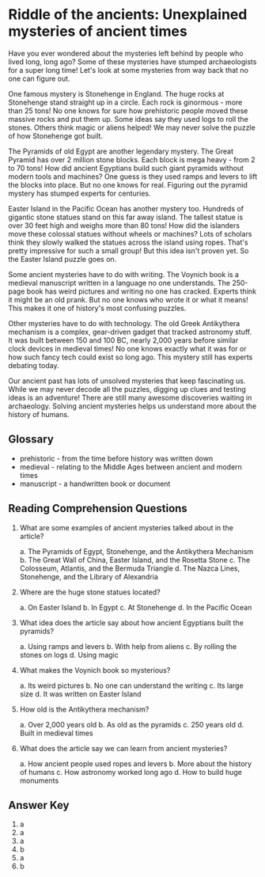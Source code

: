 # Riddle of the ancients: Unexplained mysteries of ancient times

Have you ever wondered about the mysteries left behind by people who lived long, long ago? Some of these mysteries have stumped archaeologists for a super long time! Let's look at some mysteries from way back that no one can figure out.

One famous mystery is Stonehenge in England. The huge rocks at Stonehenge stand straight up in a circle. Each rock is ginormous - more than 25 tons! No one knows for sure how prehistoric people moved these massive rocks and put them up. Some ideas say they used logs to roll the stones. Others think magic or aliens helped! We may never solve the puzzle of how Stonehenge got built.

The Pyramids of old Egypt are another legendary mystery. The Great Pyramid has over 2 million stone blocks. Each block is mega heavy - from 2 to 70 tons! How did ancient Egyptians build such giant pyramids without modern tools and machines? One guess is they used ramps and levers to lift the blocks into place. But no one knows for real. Figuring out the pyramid mystery has stumped experts for centuries.

Easter Island in the Pacific Ocean has another mystery too. Hundreds of gigantic stone statues stand on this far away island. The tallest statue is over 30 feet high and weighs more than 80 tons! How did the islanders move these colossal statues without wheels or machines? Lots of scholars think they slowly walked the statues across the island using ropes. That's pretty impressive for such a small group! But this idea isn't proven yet. So the Easter Island puzzle goes on.

Some ancient mysteries have to do with writing. The Voynich book is a medieval manuscript written in a language no one understands. The 250-page book has weird pictures and writing no one has cracked. Experts think it might be an old prank. But no one knows who wrote it or what it means! This makes it one of history's most confusing puzzles.

Other mysteries have to do with technology. The old Greek Antikythera mechanism is a complex, gear-driven gadget that tracked astronomy stuff. It was built between 150 and 100 BC, nearly 2,000 years before similar clock devices in medieval times! No one knows exactly what it was for or how such fancy tech could exist so long ago. This mystery still has experts debating today.

Our ancient past has lots of unsolved mysteries that keep fascinating us. While we may never decode all the puzzles, digging up clues and testing ideas is an adventure! There are still many awesome discoveries waiting in archaeology. Solving ancient mysteries helps us understand more about the history of humans.

## Glossary

- prehistoric - from the time before history was written down
- medieval - relating to the Middle Ages between ancient and modern times
- manuscript - a handwritten book or document

## Reading Comprehension Questions

1. What are some examples of ancient mysteries talked about in the article?

   a. The Pyramids of Egypt, Stonehenge, and the Antikythera Mechanism
   b. The Great Wall of China, Easter Island, and the Rosetta Stone
   c. The Colosseum, Atlantis, and the Bermuda Triangle
   d. The Nazca Lines, Stonehenge, and the Library of Alexandria

2. Where are the huge stone statues located?

   a. On Easter Island
   b. In Egypt
   c. At Stonehenge
   d. In the Pacific Ocean

3. What idea does the article say about how ancient Egyptians built the pyramids?

   a. Using ramps and levers
   b. With help from aliens
   c. By rolling the stones on logs
   d. Using magic

4. What makes the Voynich book so mysterious?

   a. Its weird pictures
   b. No one can understand the writing
   c. Its large size
   d. It was written on Easter Island

5. How old is the Antikythera mechanism?

   a. Over 2,000 years old
   b. As old as the pyramids
   c. 250 years old
   d. Built in medieval times

6. What does the article say we can learn from ancient mysteries?

   a. How ancient people used ropes and levers
   b. More about the history of humans
   c. How astronomy worked long ago
   d. How to build huge monuments

## Answer Key

1. a
2. a
3. a
4. b
5. a
6. b
